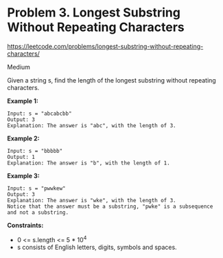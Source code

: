 # Problem 3. Longest Substring Without Repeating Characters
<https://leetcode.com/problems/longest-substring-without-repeating-characters/>

Medium

Given a string s, find the length of the longest substring without repeating characters.

**Example 1:**

    Input: s = "abcabcbb"
    Output: 3
    Explanation: The answer is "abc", with the length of 3.

**Example 2:**

    Input: s = "bbbbb"
    Output: 1
    Explanation: The answer is "b", with the length of 1.

**Example 3:**

    Input: s = "pwwkew"
    Output: 3
    Explanation: The answer is "wke", with the length of 3.
    Notice that the answer must be a substring, "pwke" is a subsequence and not a substring.

**Constraints:**

* 0 <= s.length <= 5 * 10<sup>4</sup>
* s consists of English letters, digits, symbols and spaces.
